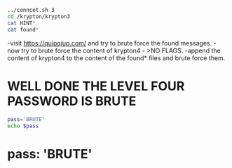 ```bash
../conncet.sh 3
cd /krypton/krypton3
cat HINT*
cat found*
```

-visit https://quipqiup.com/ and try to brute force the found messages.
-now try to brute force the content of krypton4 - >NO FLAGS.
-append the content of krypton4 to the content of the found* files and brute force them.
# WELL DONE THE LEVEL FOUR PASSWORD IS BRUTE
```bash
pass='BRUTE'
echo $pass
```
# pass: 'BRUTE'